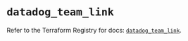 # `datadog_team_link`

Refer to the Terraform Registry for docs: [`datadog_team_link`](https://registry.terraform.io/providers/datadog/datadog/3.68.0/docs/resources/team_link).
